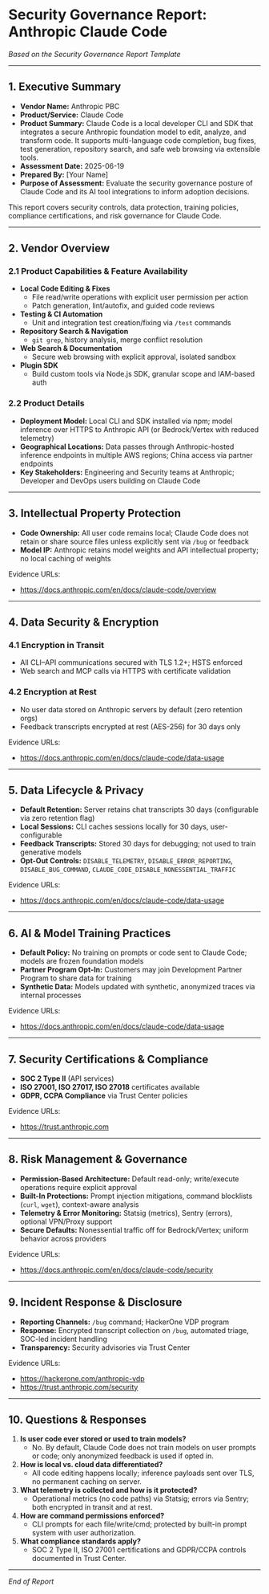 # Security Governance Report: Anthropic Claude Code

*Based on the Security Governance Report Template*

---

## 1. Executive Summary

- **Vendor Name:** Anthropic PBC
- **Product/Service:** Claude Code
- **Product Summary:** Claude Code is a local developer CLI and SDK that integrates a secure Anthropic foundation model to edit, analyze, and transform code. It supports multi-language code completion, bug fixes, test generation, repository search, and safe web browsing via extensible tools.
- **Assessment Date:** 2025-06-19
- **Prepared By:** [Your Name]
- **Purpose of Assessment:** Evaluate the security governance posture of Claude Code and its AI tool integrations to inform adoption decisions.

This report covers security controls, data protection, training policies, compliance certifications, and risk governance for Claude Code.

---

## 2. Vendor Overview

### 2.1 Product Capabilities & Feature Availability

- **Local Code Editing & Fixes**
  - File read/write operations with explicit user permission per action
  - Patch generation, lint/autofix, and guided code reviews
- **Testing & CI Automation**
  - Unit and integration test creation/fixing via `/test` commands
- **Repository Search & Navigation**
  - `git grep`, history analysis, merge conflict resolution
- **Web Search & Documentation**
  - Secure web browsing with explicit approval, isolated sandbox
- **Plugin SDK**
  - Build custom tools via Node.js SDK, granular scope and IAM-based auth

### 2.2 Product Details

- **Deployment Model:** Local CLI and SDK installed via npm; model inference over HTTPS to Anthropic API (or Bedrock/Vertex with reduced telemetry)
- **Geographical Locations:** Data passes through Anthropic-hosted inference endpoints in multiple AWS regions; China access via partner endpoints
- **Key Stakeholders:** Engineering and Security teams at Anthropic; Developer and DevOps users building on Claude Code

---

## 3. Intellectual Property Protection

- **Code Ownership:** All user code remains local; Claude Code does not retain or share source files unless explicitly sent via `/bug` or feedback
- **Model IP:** Anthropic retains model weights and API intellectual property; no local caching of weights

Evidence URLs:
- https://docs.anthropic.com/en/docs/claude-code/overview

---

## 4. Data Security & Encryption

### 4.1 Encryption in Transit

- All CLI–API communications secured with TLS 1.2+; HSTS enforced
- Web search and MCP calls via HTTPS with certificate validation

### 4.2 Encryption at Rest

- No user data stored on Anthropic servers by default (zero retention orgs)
- Feedback transcripts encrypted at rest (AES-256) for 30 days only

Evidence URLs:
- https://docs.anthropic.com/en/docs/claude-code/data-usage

---

## 5. Data Lifecycle & Privacy

- **Default Retention:** Server retains chat transcripts 30 days (configurable via zero retention flag)
- **Local Sessions:** CLI caches sessions locally for 30 days, user-configurable
- **Feedback Transcripts:** Stored 30 days for debugging; not used to train generative models
- **Opt-Out Controls:** `DISABLE_TELEMETRY`, `DISABLE_ERROR_REPORTING`, `DISABLE_BUG_COMMAND`, `CLAUDE_CODE_DISABLE_NONESSENTIAL_TRAFFIC`

Evidence URLs:
- https://docs.anthropic.com/en/docs/claude-code/data-usage

---

## 6. AI & Model Training Practices

- **Default Policy:** No training on prompts or code sent to Claude Code; models are frozen foundation models
- **Partner Program Opt-In:** Customers may join Development Partner Program to share data for training
- **Synthetic Data:** Models updated with synthetic, anonymized traces via internal processes

Evidence URLs:
- https://docs.anthropic.com/en/docs/claude-code/data-usage

---

## 7. Security Certifications & Compliance

- **SOC 2 Type II** (API services)
- **ISO 27001, ISO 27017, ISO 27018** certificates available
- **GDPR, CCPA Compliance** via Trust Center policies

Evidence URLs:
- https://trust.anthropic.com

---

## 8. Risk Management & Governance

- **Permission-Based Architecture:** Default read-only; write/execute operations require explicit approval
- **Built-In Protections:** Prompt injection mitigations, command blocklists (`curl`, `wget`), context-aware analysis
- **Telemetry & Error Monitoring:** Statsig (metrics), Sentry (errors), optional VPN/Proxy support
- **Secure Defaults:** Nonessential traffic off for Bedrock/Vertex; uniform behavior across providers

Evidence URLs:
- https://docs.anthropic.com/en/docs/claude-code/security

---

## 9. Incident Response & Disclosure

- **Reporting Channels:** `/bug` command; HackerOne VDP program
- **Response:** Encrypted transcript collection on `/bug`, automated triage, SOC-led incident handling
- **Transparency:** Security advisories via Trust Center

Evidence URLs:
- https://hackerone.com/anthropic-vdp
- https://trust.anthropic.com/security

---

## 10. Questions & Responses

1. **Is user code ever stored or used to train models?**
   - No. By default, Claude Code does not train models on user prompts or code; only anonymized feedback is used if opted in.
2. **How is local vs. cloud data differentiated?**
   - All code editing happens locally; inference payloads sent over TLS, no permanent caching on server.
3. **What telemetry is collected and how is it protected?**
   - Operational metrics (no code paths) via Statsig; errors via Sentry; both encrypted in transit and at rest.
4. **How are command permissions enforced?**
   - CLI prompts for each file/write/cmd; protected by built-in prompt system with user authorization.
5. **What compliance standards apply?**
   - SOC 2 Type II, ISO 27001 certifications and GDPR/CCPA controls documented in Trust Center.

---

*End of Report*